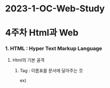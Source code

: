 # 2023-1-OC-Web-Study

# 4주차 Html과 Web

### 1. HTML : Hyper Text Markup Language

1. Html의 기본 골격

   1. Tag : 이름표를 문서에 달아주는 것

      ex) <html> <head> <title> <h1>

      → Tag를 열어주면 닫아야함 BUT 가끔 하나짜리도 있음

      ex. <input placeholder=”안녕”/>

      ex. <br/> 줄바꿈을 나타내는 tag

   2. attribute : Tag가 가지는 속성

      ex. <h1 style=”color: red”> 여러분 <h1/>

   c. 기본 구조는 4가지

   (1) <!Doctype html>

   → document인데 이것의 type이 HTML이라는 것을 브라우저에게 알려주는 것

   (2) head

   → head에 적은 것들은 <title> 빼고 눈에 보여지지 X

   → 컴퓨터에 주는 정보들이 적혀있는 곳이 head (문서는 이런 속성을 가지고 있어!)

   ex. <meta>

   (3) body

   → 실제로 웹사이트에 보이는 것들

   (4) html

   → <head>와 <body>를 감싸고 있음

   → html 문서라는 것을 <html> </html>로 감싸면서 나타냄

### 2. 다양한 Tag들 만나보기
   - <h1> </h1> , <h2> </h2> : 강조할때 또는 제목을 작성할때 사용
   - <p> </p> : 하나의 문단임을 나타내줌
   - <input> : 사용자로부터 입력을 받게 하는 태그

### 3. 크롬에서 개발자 도구 사용하기
→ f11를 누르면 나옴

   
## <웹 기초 스터디 4주차 과제\_빙고 만들기>

1. <ul> : unordered list, 순서가 없는 list

   → 순서가 없기 때문에 글자 앞에 불릿(동그라미)가 붙음

   ```html
   <ul>
     <li>가장 좋아하는 동물을 형광팬으로 그어봅시다.</li>

     <li>가장 싫어하는 동물을 볼드체와 밑줄로 강조해봅시다.</li>
   </ul>
   ```

2. <mark>강조하고자 하는 내용</mark>

   → 해당 부분에 노란색 형광펜 표시가 됨

3. <strong>볼드체로 표현할 부분</strong>
4. <u>밑줄칠 부분</u>
5. 표 만들기

   - <table> </table> : 해당 태그 안에 표를 만드는데 필요한 모든 태그들 들어감
   - border = “1” : 표의 테두리의 선 굵기 지정
   - <tr> </tr> : 표의 한 행을 의미. 해당 태그 안에 들어갈 열을 하나씩 작성
   - <td> </td> : 열의 각 내용을 작성
   - alingn = “left / center / right” : 각 열의 요소들이 왼쪽/가운데/오른쪽에 정렬될지를 결정
   - bgcolor = “색깔” : 표 행의 뒷 배경색을 의미

   ```html
   <table border="1">
     <tr alingn="left" bgcolor="white">
       <td>강아지</td>
       <td><mark>고양이</mark></td>
       <td>곰</td>
     </tr>
     <tr alingn="left" bgcolor="white">
       <td>닭</td>
       <td>말</td>
       <td>돼지</td>
     </tr>
     <tr alingn="left" bgcolor="white">
       <td>고라니</td>
       <td>호랑이</td>
       <td>
         <strong><u>개미 핥기</u></strong>
       </td>
     </tr>
   </table>
   ```

6. <input> : 사용자로부터 입력을 받는 요소

   1. <placeholder> : 해당 입력 받는 부분의 뒷배경에 작성되어 있는 글씨
   2. <label> : input 입력 창 앞에 있는 텍스트

      ```html
      <div>
        <label for="animal_id">이번 차례 체크할 동물 : </label
        ><input
          type="text"
          id="animal_id"
          placeholder="동물 이름을 입력하세요.."
        />
      </div>
      ```

→ **최종 결과**
![image](https://user-images.githubusercontent.com/110219986/230122050-d74bd79f-e7d4-46e9-88d0-0bc0d527b307.png)

